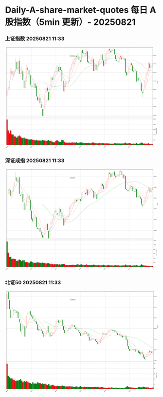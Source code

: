 
# Daily-A-share-market-quotes 每日 A 股指数（5min 更新）- 20250821

### 上证指数 20250821 11:33
![](./fig/2025/8/20250821-sh000001.png)

### 深证成指 20250821 11:33
![](./fig/2025/8/20250821-sz399001.png)

### 北证50 20250821 11:33
![](./fig/2025/8/20250821-bj899050.png)
